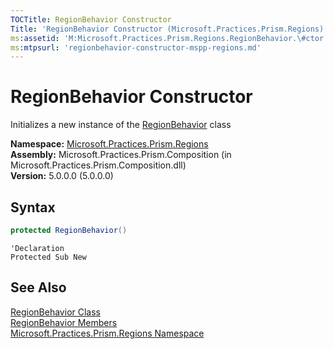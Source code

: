 ```yaml
---
TOCTitle: RegionBehavior Constructor
Title: 'RegionBehavior Constructor (Microsoft.Practices.Prism.Regions)'
ms:assetid: 'M:Microsoft.Practices.Prism.Regions.RegionBehavior.\#ctor'
ms:mtpsurl: 'regionbehavior-constructor-mspp-regions.md'
---
```


# RegionBehavior Constructor

Initializes a new instance of the [RegionBehavior](/patterns-practices/reference/regionbehavior-class-mspp-regions) class

**Namespace:** [Microsoft.Practices.Prism.Regions](/patterns-practices/reference/mspp-regions-namespace)<br/>
**Assembly:** Microsoft.Practices.Prism.Composition (in Microsoft.Practices.Prism.Composition.dll)<br/>
**Version:** 5.0.0.0 (5.0.0.0)

## Syntax

```C#
protected RegionBehavior()
```

```VB
'Declaration
Protected Sub New
```

## See Also

[RegionBehavior Class](/patterns-practices/reference/regionbehavior-class-mspp-regions)<br/>
[RegionBehavior Members](/patterns-practices/reference/regionbehavior-members-mspp-regions)<br/>
[Microsoft.Practices.Prism.Regions Namespace](/patterns-practices/reference/mspp-regions-namespace)<br/>